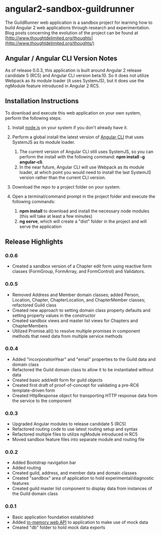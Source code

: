 # angular2-sandbox-guildrunner
The GuildRunner web application is a sandbox project for learning how to build Angular 2 web applications through
research and experimentation.  Blog posts concerning the evolution of the project can be found at 
[http://www.thoughtdelimited.org/thoughts](http://www.thoughtdelimited.org/thoughts/) 

## Angular / Angular CLI Version Notes

As of release 0.0.3, this application is built around Angular 2 release candidate 5 (RC5) and Angular CLI version beta.10.  So it does not 
utilize Webpack as its module loader (it uses SystemJS), but it does use the ngModule feature introduced in Angular 2 RC5.

## Installation Instructions

To download and execute this web application on your own system, perform the following steps:

1. Install [node.js](https://nodejs.org/en/) on your system if you don't already have it.

2. Perform a global install the latest version of [Angular CLI](https://cli.angular.io/) that uses SystemJS as its module loader.
   1. The current version of Angular CLI still uses SystemJS, so you can perform the install with the following
command: **npm install -g angular-cli**.
   2. In the near future, Angular CLI will use Webpack as its module loader, at which point you would need to
   install the last SystemJS version rather than the current CLI version.
   
3. Download the repo to a project folder on your system.

4. Open a terminal/command prompt in the project folder and execute the following commands:  
   1. **npm install** to download and install the necessary node modules (this will take at least a few minutes)
   2. **ng serve**, which will create a "dist" folder in the project and will serve the application 


## Release Highlights

### 0.0.6

* Created a sandbox version of a Chapter edit form using reactive form classes (FormGroup, FormArray, and FormControl)
and Validators.

### 0.0.5

* Removed Address and Member domain classes; added Person, Location, Chapter, ChapterLocation, and ChapterMember classes; refactored Guild class
* Created new approach to setting domain class property defaults and setting property values in the constructor
* Created sandbox views and master list views for Chapters and ChapterMembers
* Utilized Promise.all() to resolve multiple promises in component methods that need data from multiple service methods

### 0.0.4

* Added "incorporationYear" and "email" properties to the Guild data and domain class
* Refactored the Guild domain class to allow it to be instantiated without data
* Created basic add/edit form for guild objects
* Created first draft of proof-of-concept for validating a pre-RC6 template-driven form
* Created HttpResponse object for transporting HTTP response data from the service to the component

### 0.0.3

* Upgraded Angular modules to release candidate 5 (RC5)
* Refactored routing code to use latest routing setup and syntax
* Refactored multiple files to utilize ngModule introduced in RC5
* Moved sandbox feature files into separate module and routing file

### 0.0.2

* Added Bootstrap navigation bar
* Added routing
* Created guild, address, and member data and domain classes
* Created "sandbox" area of application to hold experimental/diagnostic features
* Created guild master list component to display data from instances of the Guild domain class

### 0.0.1

* Basic application foundation established
* Added [in-memory web API](https://angular.io/docs/ts/latest/guide/server-communication.html#!#in-mem-web-api) to application to make use of mock data
* Created "db" folder to hold mock data exports


